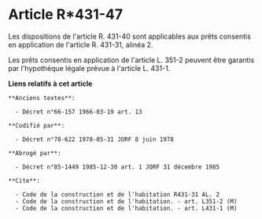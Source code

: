 # Article R*431-47

Les dispositions de l'article R. 431-40 sont applicables aux prêts consentis en application de l'article R. 431-31, alinéa 2.

Les prêts consentis en application de l'article L. 351-2 peuvent être garantis par l'hypothèque légale prévue à l'article L.
431-1.

**Liens relatifs à cet article**

	**Anciens textes**:

	  - Décret n°66-157 1966-03-19 art. 13

	**Codifié par**:

	  - Décret n°78-622 1978-05-31 JORF 8 juin 1978

	**Abrogé par**:

	  - Décret n°85-1449 1985-12-30 art. 1 JORF 31 décembre 1985

	**Cite**:

	  - Code de la construction et de l'habitation R431-31 AL. 2
	  - Code de la construction et de l'habitation. - art. L351-2 (M)
	  - Code de la construction et de l'habitation. - art. L431-1 (M)
